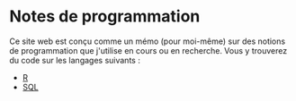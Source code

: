 # Notes de programmation

Ce site web est conçu comme un mémo (pour moi-même) sur des notions de programmation que j'utilise en cours ou en recherche. Vous y trouverez du code sur les langages suivants :

- [R](r)
- [SQL](sql)

